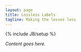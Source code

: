 ```yaml
---
layout: page
title: Lossless Labels
tagline: Making the losses less
---
```

{% include JB/setup %}

<i>Content goes here.</i>
